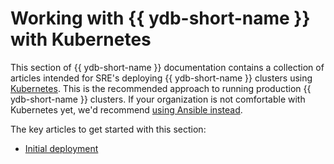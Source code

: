 # Working with {{ ydb-short-name }} with Kubernetes

This section of {{ ydb-short-name }} documentation contains a collection of articles intended for SRE's deploying {{ ydb-short-name }} clusters using [Kubernetes](https://kubernetes.io/). This is the recommended approach to running production {{ ydb-short-name }} clusters. If your organization is not comfortable with Kubernetes yet, we'd recommend [using Ansible instead](../ansible/index.md).

The key articles to get started with this section:

* [Initial deployment](initial-deployment.md)